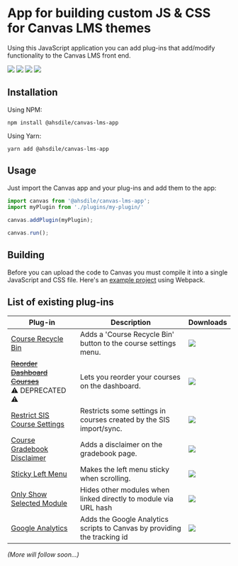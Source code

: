 # App for building custom JS & CSS for Canvas LMS themes

Using this JavaScript application you can add plug-ins that add/modify functionality to the Canvas LMS front end.

[![](https://img.shields.io/npm/v/@ahsdile/canvas-lms-app.svg)](#)
[![](https://img.shields.io/github/license/ahsdile/canvas-lms-app.svg)](#)
[![](https://img.shields.io/npm/dt/@ahsdile/canvas-lms-app.svg)](#)
[![](https://img.shields.io/librariesio/github/ahsdile/canvas-lms-app.svg)](#)

## Installation

Using NPM:

    npm install @ahsdile/canvas-lms-app

Using Yarn:

    yarn add @ahsdile/canvas-lms-app

## Usage

Just import the Canvas app and your plug-ins and add them to the app: 

```javascript
import canvas from '@ahsdile/canvas-lms-app';
import myPlugin from './plugins/my-plugin/'

canvas.addPlugin(myPlugin);

canvas.run();

```

## Building

Before you can upload the code to Canvas you must compile it into a single JavaScript and CSS file.
Here's an [example project](https://github.com/ahsdile/canvas-lms-customisation-demo) using Webpack.

## List of existing plug-ins

| Plug-in | Description | Downloads |
| ------- | ----------- | ------ |
| [Course Recycle Bin](https://github.com/@ahsdile/canvas-lms-enable-course-recycle-bin-plugin) | Adds a 'Course Recycle Bin' button to the course settings menu. | [![](https://img.shields.io/npm/dt/@ahsdile/canvas-lms-enable-course-recycle-bin-plugin.svg)](#) |
| [~~Reorder Dashboard Courses~~](https://github.com/ahsdile/canvas-lms-reorder-dashboard-courses-plugin)<br>:warning: DEPRECATED :warning: | Lets you reorder your courses on the dashboard. | [![](https://img.shields.io/npm/dt/@ahsdile/canvas-lms-reorder-dashboard-courses-plugin.svg)](#) |
| [Restrict SIS Course Settings](https://github.com/ahsdile/canvas-lms-restrict-sis-course-settings-plugin) | Restricts some settings in courses created by the SIS import/sync. | [![](https://img.shields.io/npm/dt/@ahsdile/canvas-lms-restrict-sis-course-settings-plugin.svg)](#) |
| [Course Gradebook Disclaimer](https://github.com/ahsdile/canvas-lms-gradebook-disclaimer-plugin) | Adds a disclaimer on the gradebook page. | [![](https://img.shields.io/npm/dt/@ahsdile/canvas-lms-gradebook-disclaimer-plugin.svg)](#) |
| [Sticky Left Menu](https://github.com/ahsdile/canvas-lms-sticky-left-menu-plugin) | Makes the left menu sticky when scrolling. | [![](https://img.shields.io/npm/dt/@ahsdile/canvas-lms-sticky-left-menu-plugin.svg)](#) |
| [Only Show Selected Module](https://github.com/ahsdile/canvas-lms-only-show-selected-module-plugin) | Hides other modules when linked directly to module via URL hash | [![](https://img.shields.io/npm/dt/@ahsdile/canvas-lms-only-show-selected-module-plugin.svg)](#) |
| [Google Analytics](https://github.com/ahsdile/canvas-lms-google-analytics-plugin) | Adds the Google Analytics scripts to Canvas by providing the tracking id | [![](https://img.shields.io/npm/dt/@ahsdile/canvas-lms-google-analytics-plugin.svg)](#) |

*(More will follow soon...)*

